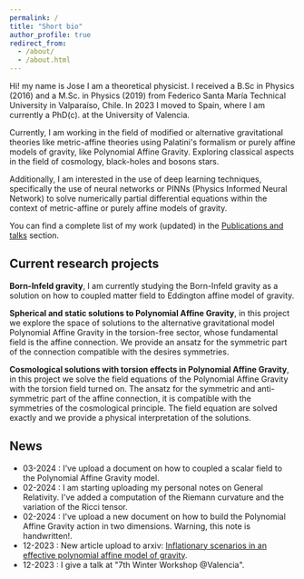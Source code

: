 ```yaml
---
permalink: /
title: "Short bio"
author_profile: true
redirect_from: 
  - /about/
  - /about.html
---
```



Hi! my name is Jose I am a theoretical physicist. I received a B.Sc in Physics (2016) and a M.Sc. in Physics (2019) from
Federico Santa María Technical University in Valparaíso, Chile. In 2023 I moved
to Spain, where I am currently a PhD(c). at the University of Valencia.

Currently, I am working in the field of modified or alternative gravitational theories like metric-affine theories
using Palatini's formalism or purely affine models of gravity, like Polynomial Affine Gravity. Exploring classical
aspects in the field of cosmology, black-holes and bosons stars.

Additionally, I am interested in the use of deep learning techniques, specifically the use of neural networks or PINNs (Physics 
Informed Neural Network) to solve numerically partial differential equations within the context of metric-affine
or purely affine models of gravity.

You can find a complete list of my work (updated) in the [Publications and talks](https://joseipg1.github.io/publications/) section.

## Current research projects

**Born-Infeld gravity**, I am currently studying the Born-Infeld gravity as a solution on how to coupled matter field to Eddington 
affine model of gravity.

**Spherical and static solutions to Polynomial Affine Gravity**, in this project we explore the space of solutions to the alternative gravitational
model Polynomial Affine Gravity in the torsion-free sector, whose fundamental field is the affine connection. We provide an ansatz for the
symmetric part of the connection compatible with the desires symmetries. 

**Cosmological solutions with torsion effects in Polynomial Affine Gravity**, in this project we solve the field equations of the Polynomial
Affine Gravity with the torsion field turned on. The ansatz for the symmetric and anti-symmetric part of the affine connection, it is compatible with the symmetries of the cosmological principle. The field equation are solved exactly and we provide a physical interpretation of the solutions.


## News

- 03-2024 : I've upload a document on how to coupled a scalar field to the Polynomial Affine Gravity model.
- 02-2024 : I am starting uploading my personal notes on General Relativity. I've added a computation of the Riemann curvature and the variation of the 
Ricci tensor.
- 02-2024 : I've upload a new document on how to build the Polynomial Affine Gravity action in two dimensions. Warning, this note is handwritten!.
- 12-2023 : New article upload to arxiv: [Inflationary scenarios in an effective polynomial affine model of gravity](https://browse.arxiv.org/abs/2312.07312).
- 12-2023 : I give a talk at "7th Winter Workshop @Valencia".